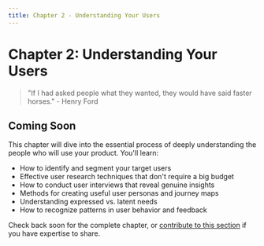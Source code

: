 ```yaml
---
title: Chapter 2 - Understanding Your Users
---
```


# Chapter 2: Understanding Your Users

> "If I had asked people what they wanted, they would have said faster horses." - Henry Ford

## Coming Soon

This chapter will dive into the essential process of deeply understanding the people who will use your product. You'll learn:

- How to identify and segment your target users
- Effective user research techniques that don't require a big budget
- How to conduct user interviews that reveal genuine insights
- Methods for creating useful user personas and journey maps
- Understanding expressed vs. latent needs
- How to recognize patterns in user behavior and feedback

Check back soon for the complete chapter, or [contribute to this section](/contribute) if you have expertise to share. 